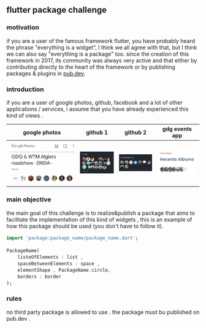 ## flutter package challenge 
### motivation 
if you are a user of the famous framework flutter, you have probably heard the phrase "everything is a widget", I think we all agree with that, but I think we can also say "everything is a package" too.
since the creation of this framework in 2017, its community was always very active and that either by contributing directly to the heart of the framework or by publishing packages & plugins in [pub.dev](https://pub.dev/).

### introduction 

if you are a user of google photos, github, facebook and a lot of other applications / services, i assume that you have already experienced this kind of views .

|google photos|github 1|github 2|gdg events app|
|:------------:|:------------:|:-------------:|:-------------:|
![google photos](./assets/google_photos.png)|![github 1](./assets/github_members.png)|![github 2](././assets/github_contributers.png)|![gdg events app](./assets/events_app2.png)|

### main objective
the main goal of this challenge is to realize&publish a package that aims to facilitate the implementation of this kind of widgets , this is an example of how this package should be used (you don't have to follow it).

```dart
import 'package:package_name/package_name.dart';

PackageName(
    listeOfElements : list ,
    spaceBetweenElements : space ,
    elementShape , PackageName.circle,
    borders : border
);
```


### rules 
no third party package is allowed to use .
the package must bu published on pub.dev .

